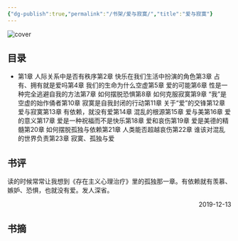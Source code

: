 ```yaml
---
{"dg-publish":true,"permalink":"/书架/爱与寂寞/","title":"爱与寂寞"}
---
```



![cover](https://s2.loli.net/2025/10/10/NV6YL7mih2dFurT.png)

## 目录


  - 第1章 人际关系中是否有秩序第2章 快乐在我们生活中扮演的角色第3章 占有、拥有就是爱吗第4章 我们的生命为什么空虚第5章 爱的可能第6章 性是一种完全逃避自我的方法第7章 如何摆脱恐惧第8章 如何克服寂寞第9章 “我”是空虚的始作俑者第10章 寂寞是自我封闭的行动第11章 关于“爱”的交锋第12章 爱与寂寞第13章 有依赖，就没有爱第14章 混乱的根源第15章 爱与美第16章 爱的意义第17章 爱是一种祝福而不是快乐第18章 爱和哀伤第19章 爱是美德的精髓第20章 如何摆脱孤独与依赖第21章 人类能否超越哀伤第22章 谁该对混乱的世界负责第23章 寂寞、孤独与爱

## 书评

读的时候常常让我想到《存在主义心理治疗》里的孤独那一章。有依赖就有羡慕、嫉妒、恐惧，也就没有爱。发人深省。

<p align="right">2019-12-13</p>

## 书摘